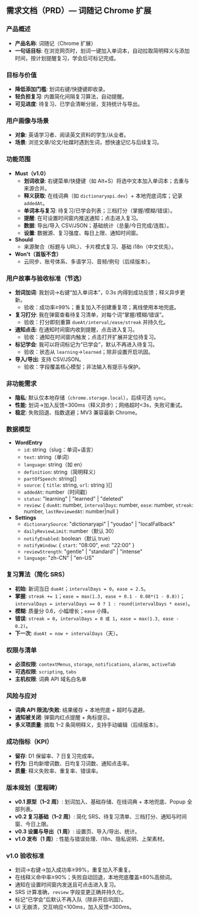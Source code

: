 ## 需求文档（PRD）— 词随记 Chrome 扩展

### 产品概述
- **产品名称**: 词随记（Chrome 扩展）
- **一句话目标**: 在浏览网页时，划词一键加入单词本，自动拉取简明释义与添加时间，按计划提醒复习，学会后可标记完成。

### 目标与价值
- **降低添加门槛**: 划词右键/快捷键即收录。
- **轻负担复习**: 内置简化间隔复习算法，自动提醒。
- **可见进度**: 待复习、已学会清晰分层，支持统计与导出。

### 用户画像与场景
- **对象**: 英语学习者、阅读英文资料的学生/从业者。
- **场景**: 浏览文章/论文/社媒时遇到生词，想快速记忆与后续复习。

### 功能范围
- **Must（v1.0）**
  - **划词收录**: 右键菜单/快捷键（如 Alt+S）将选中文本加入单词本；去重与来源合并。
  - **释义获取**: 在线词典（如 `dictionaryapi.dev`）+ 本地兜底词库；记录 `addedAt`。
  - **单词本与复习**: 待复习/已学会列表；三档打分（掌握/模糊/错误）。
  - **提醒**: 在可设置时间窗内推送通知；点击进入复习。
  - **数据**: 导出/导入 CSV/JSON；基础统计（总量/今日完成/连胜）。
  - **设置**: 数据源、复习强度、每日上限、通知时间窗。
- **Should**
  - 来源聚合（标题与 URL）、卡片模式复习、基础 i18n（中文优先）。
- **Won't（首版不含）**
  - 云同步、账号体系、多语学习、音频/例句（后续版本）。

### 用户故事与验收标准（节选）
- **划词加词**: 我划词→右键“加入单词本”，0.3s 内得到成功反馈；释义异步更新。
  - 验收：成功率≥99%；重复加入不创建重复项；离线使用本地兜底。
- **复习打分**: 我在弹窗查看待复习清单，对每个词“掌握/模糊/错误”。
  - 验收：打分即刻重算 `dueAt/interval/ease/streak` 并持久化。
- **通知点击**: 在通知时间窗内收到提醒，点击进入复习。
  - 验收：通知在时间窗内触发；点击打开扩展并定位待复习。
- **标记学会**: 我可以将词标记为“已学会”，默认不再进入待复习。
  - 验收：状态从 `learning`→`learned`；除非设置开启巩固。
- **导入/导出**: 支持 CSV/JSON。
  - 验收：字段覆盖核心模型；非法输入有提示与保护。

### 非功能需求
- **隐私**: 默认仅本地存储（`chrome.storage.local`），后续可选 `sync`。
- **性能**: 划词→加入反馈<300ms（释义异步）；网络超时<3s，失败可重试。
- **稳定**: 失败回退、指数退避；MV3 兼容最新 Chrome。

### 数据模型
- **WordEntry**
  - `id`: string（slug：单词+语言）
  - `text`: string（单词）
  - `language`: string（如 en）
  - `definition`: string（简明释义）
  - `partOfSpeech`: string[]
  - `source`: { `title`: string, `url`: string }[]
  - `addedAt`: number（时间戳）
  - `status`: "learning" | "learned" | "deleted"
  - `review`: { `dueAt`: number, `intervalDays`: number, `ease`: number, `streak`: number, `lastReviewedAt`: number|null }
- **Settings**
  - `dictionarySource`: "dictionaryapi" | "youdao" | "localFallback"
  - `dailyReviewLimit`: number（默认 30）
  - `notifyEnabled`: boolean（默认 true）
  - `notifyWindow`: { `start`: "08:00", `end`: "22:00" }
  - `reviewStrength`: "gentle" | "standard" | "intense"
  - `language`: "zh-CN" | "en-US"

### 复习算法（简化 SRS）
- **初始**: 新词当日 `dueAt`；`intervalDays = 0`，`ease = 2.5`。
- **掌握**: `streak += 1`；`ease = max(1.3, ease + 0.1 - 0.08*(1 - 0.8))`；`intervalDays = intervalDays == 0 ? 1 : round(intervalDays * ease)`。
- **模糊**: 质量分 0.6，小幅增长；`ease` 小降。
- **错误**: `streak = 0`，`intervalDays = 0 或 1`，`ease = max(1.3, ease - 0.2)`。
- **下一次**: `dueAt = now + intervalDays`（天）。

### 权限与清单
- **必须权限**: `contextMenus`, `storage`, `notifications`, `alarms`, `activeTab`
- **可选权限**: `scripting`, `tabs`
- **主机权限**: 词典 API 域名白名单

### 风险与应对
- **词典 API 限流/失败**: 结果缓存 + 本地兜底 + 超时与退避。
- **通知被关闭**: 弹窗内红点提醒 + 角标提示。
- **多义项质量**: 摘取 1–2 条简明释义，支持手动编辑（后续版本）。

### 成功指标（KPI）
- **留存**: D1 保留率、7 日复习完成率。
- **行为**: 日均新增词数、日均复习词数、通知点击率。
- **质量**: 释义失败率、重复率、错误率。

### 版本规划（里程碑）
- **v0.1 原型（1–2 周）**: 划词加入、基础存储、在线词典 + 本地兜底、Popup 全部列表。
- **v0.2 复习基础（1–2 周）**: 简化 SRS、待复习清单、三档打分、通知与时间窗、今日上限。
- **v0.3 设置与导出（1 周）**: 设置页、导入/导出、统计。
- **v1.0 发布（1 周）**: 性能与错误处理、i18n、隐私说明、上架素材。

### v1.0 验收标准
- 划词→右键→加入成功率≥99%，重复加入不重复。
- 在线释义命中率≥90%；失败自动回退，本地兜底覆盖≥80%高频词。
- 通知在设置时间窗内发送且可点击进入复习。
- SRS 计算准确，`review` 字段变更正确并持久化。
- 标记“已学会”后默认不再入队（除非开启巩固）。
- UI 无崩溃，交互响应<100ms，加入反馈<300ms。


